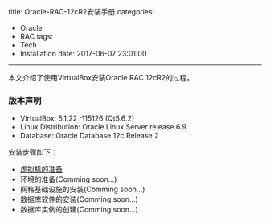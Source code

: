 title: Oracle-RAC-12cR2安装手册
categories:
  - Oracle
  - RAC
tags:
  - Tech
  - Installation
date: 2017-06-07 23:01:00
---
本文介绍了使用VirtualBox安装Oracle RAC 12cR2的过程。
### 版本声明
- VirtualBox: 5.1.22 r115126 (Qt5.6.2)
- Linux Distribution: Oracle Linux Server release 6.9
- Database: Oracle Database 12c Release 2

安装步骤如下：
- [虚拟机的准备](../../23/Oracle-RAC-12cR2安装手册-1-虚拟机的准备/)
- 环境的准备(Comming soon...)
- 网格基础设施的安装(Comming soon...)
- 数据库软件的安装(Comming soon...)
- 数据库实例的创建(Comming soon...)
